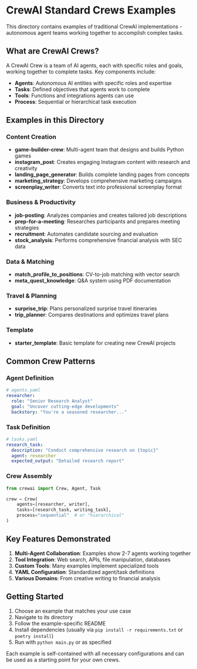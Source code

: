 # CrewAI Standard Crews Examples

This directory contains examples of traditional CrewAI implementations - autonomous agent teams working together to accomplish complex tasks.

## What are CrewAI Crews?

A CrewAI Crew is a team of AI agents, each with specific roles and goals, working together to complete tasks. Key components include:
- **Agents**: Autonomous AI entities with specific roles and expertise
- **Tasks**: Defined objectives that agents work to complete
- **Tools**: Functions and integrations agents can use
- **Process**: Sequential or hierarchical task execution

## Examples in this Directory

### Content Creation
- **game-builder-crew**: Multi-agent team that designs and builds Python games
- **instagram_post**: Creates engaging Instagram content with research and creativity
- **landing_page_generator**: Builds complete landing pages from concepts
- **marketing_strategy**: Develops comprehensive marketing campaigns
- **screenplay_writer**: Converts text into professional screenplay format

### Business & Productivity
- **job-posting**: Analyzes companies and creates tailored job descriptions
- **prep-for-a-meeting**: Researches participants and prepares meeting strategies
- **recruitment**: Automates candidate sourcing and evaluation
- **stock_analysis**: Performs comprehensive financial analysis with SEC data

### Data & Matching
- **match_profile_to_positions**: CV-to-job matching with vector search
- **meta_quest_knowledge**: Q&A system using PDF documentation

### Travel & Planning
- **surprise_trip**: Plans personalized surprise travel itineraries
- **trip_planner**: Compares destinations and optimizes travel plans

### Template
- **starter_template**: Basic template for creating new CrewAI projects

## Common Crew Patterns

### Agent Definition
```yaml
# agents.yaml
researcher:
  role: "Senior Research Analyst"
  goal: "Uncover cutting-edge developments"
  backstory: "You're a seasoned researcher..."
```

### Task Definition
```yaml
# tasks.yaml
research_task:
  description: "Conduct comprehensive research on {topic}"
  agent: researcher
  expected_output: "Detailed research report"
```

### Crew Assembly
```python
from crewai import Crew, Agent, Task

crew = Crew(
    agents=[researcher, writer],
    tasks=[research_task, writing_task],
    process="sequential"  # or "hierarchical"
)
```

## Key Features Demonstrated

1. **Multi-Agent Collaboration**: Examples show 2-7 agents working together
2. **Tool Integration**: Web search, APIs, file manipulation, databases
3. **Custom Tools**: Many examples implement specialized tools
4. **YAML Configuration**: Standardized agent/task definitions
5. **Various Domains**: From creative writing to financial analysis

## Getting Started

1. Choose an example that matches your use case
2. Navigate to its directory
3. Follow the example-specific README
4. Install dependencies (usually via `pip install -r requirements.txt` or `poetry install`)
5. Run with `python main.py` or as specified

Each example is self-contained with all necessary configurations and can be used as a starting point for your own crews.